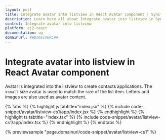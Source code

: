 ```yaml
---
layout: post
title: Integrate avatar into listview in React Avatar component | Syncfusion
description: Learn here all about Integrate avatar into listview in Syncfusion React Avatar component of Syncfusion Essential JS 2 and more.
control: Integrate avatar into listview 
platform: ej2-react
documentation: ug
domainurl: ##DomainURL##
---
```


# Integrate avatar into listview in React Avatar component

Avatar is integrated into the listview to create contacts applications. The `xsmall` size avatar is used to match the size of the list item. Letters and images are also used as avatar content.

{% tabs %}
{% highlight js tabtitle="index.jsx" %}
{% include code-snippet/avatar/listview-cs1/app/index.jsx %}
{% endhighlight %}
{% highlight ts tabtitle="index.tsx" %}
{% include code-snippet/avatar/listview-cs1/app/index.tsx %}
{% endhighlight %}
{% endtabs %}

 {% previewsample "page.domainurl/code-snippet/avatar/listview-cs1" %}
